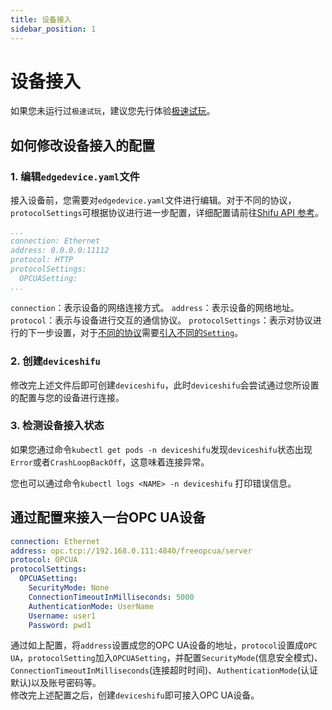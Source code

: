 ```yaml
---
title: 设备接入
sidebar_position: 1
---
```


# 设备接入
如果您未运行过`极速试玩`，建议您先行体验[极速试玩](quickstart/quick_demo.md)。
## 如何修改设备接入的配置
### 1. 编辑`edgedevice.yaml`文件

接入设备前，您需要对`edgedevice.yaml`文件进行编辑。对于不同的协议，`protocolSettings`可根据协议进行进一步配置，详细配置请前往[Shifu API 参考](shifu-api-reference/edgedevice.md#protocolsettings)。

```yaml  
...
connection: Ethernet  
address: 0.0.0.0:11112
protocol: HTTP 
protocolSettings:  
  OPCUASetting:  
...
```
`connection`：表示设备的网络连接方式。
`address`：表示设备的网络地址。
`protocol`：表示与设备进行交互的通信协议。
`protocolSettings`：表示对协议进行的下一步设置，对于[不同的协议](protocol-driver-compatibility/protocols.md)需要[引入不同的`Setting`](shifu-api-reference/edgedevice.md#protocolsettings)。

### 2. 创建`deviceshifu`

修改完上述文件后即可创建`deviceshifu`，此时`deviceshifu`会尝试通过您所设置的配置与您的设备进行连接。

### 3. 检测设备接入状态

如果您通过命令`kubectl get pods -n deviceshifu`发现`deviceshifu`状态出现`Error`或者`CrashLoopBackOff`，这意味着连接异常。

您也可以通过命令`kubectl logs <NAME> -n deviceshifu` 打印错误信息。

## 通过配置来接入一台OPC UA设备
```yaml
connection: Ethernet  
address: opc.tcp://192.168.0.111:4840/freeopcua/server 
protocol: OPCUA  
protocolSettings:  
  OPCUASetting:  
    SecurityMode: None  
    ConnectionTimeoutInMilliseconds: 5000  
    AuthenticationMode: UserName  
    Username: user1  
    Password: pwd1
```
通过如上配置，将`address`设置成您的OPC UA设备的地址，`protocol`设置成`OPC UA`，`protocolSetting`加入`OPCUASetting`，并配置`SecurityMode`(信息安全模式)、`ConnectionTimeoutInMilliseconds`(连接超时时间)、`AuthenticationMode`(认证默认)以及账号密码等。  
修改完上述配置之后，创建`deviceshifu`即可接入OPC UA设备。
